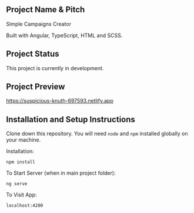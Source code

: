 ## Project Name & Pitch

Simple Campaigns Creator

Built with Angular, TypeScript, HTML and SCSS.

## Project Status

This project is currently in development.

## Project Preview

https://suspicious-knuth-697593.netlify.app

## Installation and Setup Instructions

Clone down this repository. You will need `node` and `npm` installed globally on your machine. 

Installation:

`npm install`   

To Start Server (when in main project folder):

`ng serve`

To Visit App:

`localhost:4200`  
